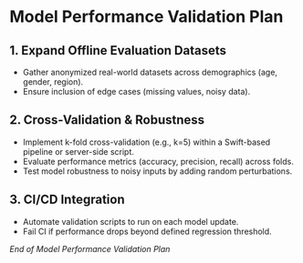 # Model Performance Validation Plan

## 1. Expand Offline Evaluation Datasets
- Gather anonymized real-world datasets across demographics (age, gender, region).
- Ensure inclusion of edge cases (missing values, noisy data).

## 2. Cross-Validation & Robustness
- Implement k-fold cross-validation (e.g., k=5) within a Swift-based pipeline or server-side script.
- Evaluate performance metrics (accuracy, precision, recall) across folds.
- Test model robustness to noisy inputs by adding random perturbations.

## 3. CI/CD Integration
- Automate validation scripts to run on each model update.
- Fail CI if performance drops beyond defined regression threshold.

*End of Model Performance Validation Plan* 
